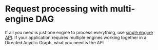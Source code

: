# Request processing with multi-engine DAG

If all you need is just one engine to process everything, use [single engine API](single_api.md). If your application requires multiple engines working together in a Directed Acyclic Graph, what you need is the API 